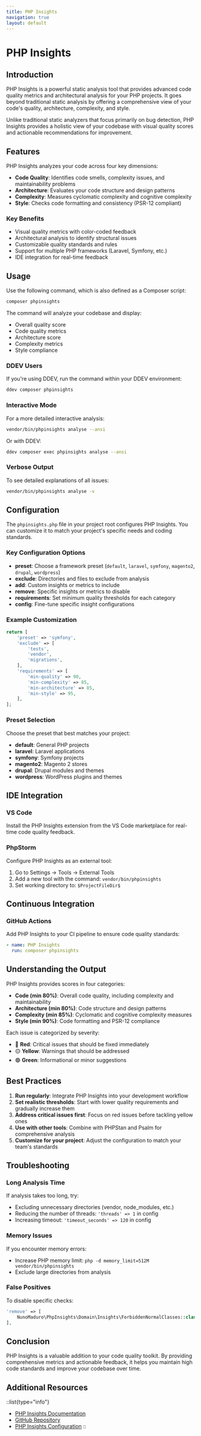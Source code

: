 ```yaml
---
title: PHP Insights
navigation: true
layout: default
---
```


# PHP Insights

## Introduction

PHP Insights is a powerful static analysis tool that provides advanced code quality metrics and architectural analysis for your PHP projects. It goes beyond traditional static analysis by offering a comprehensive view of your code's quality, architecture, complexity, and style.

Unlike traditional static analyzers that focus primarily on bug detection, PHP Insights provides a holistic view of your codebase with visual quality scores and actionable recommendations for improvement.

## Features

PHP Insights analyzes your code across four key dimensions:

* **Code Quality**: Identifies code smells, complexity issues, and maintainability problems
* **Architecture**: Evaluates your code structure and design patterns
* **Complexity**: Measures cyclomatic complexity and cognitive complexity
* **Style**: Checks code formatting and consistency (PSR-12 compliant)

### Key Benefits

* Visual quality metrics with color-coded feedback
* Architectural analysis to identify structural issues
* Customizable quality standards and rules
* Support for multiple PHP frameworks (Laravel, Symfony, etc.)
* IDE integration for real-time feedback

## Usage

Use the following command, which is also defined as a Composer script:

```bash
composer phpinsights
```

The command will analyze your codebase and display:
* Overall quality score
* Code quality metrics
* Architecture score
* Complexity metrics
* Style compliance

### DDEV Users

If you're using DDEV, run the command within your DDEV environment:

```bash
ddev composer phpinsights
```

### Interactive Mode

For a more detailed interactive analysis:

```bash
vendor/bin/phpinsights analyse --ansi
```

Or with DDEV:

```bash
ddev composer exec phpinsights analyse --ansi
```

### Verbose Output

To see detailed explanations of all issues:

```bash
vendor/bin/phpinsights analyse -v
```

## Configuration

The `phpinsights.php` file in your project root configures PHP Insights. You can customize it to match your project's specific needs and coding standards.

### Key Configuration Options

* **preset**: Choose a framework preset (`default`, `laravel`, `symfony`, `magento2`, `drupal`, `wordpress`)
* **exclude**: Directories and files to exclude from analysis
* **add**: Custom insights or metrics to include
* **remove**: Specific insights or metrics to disable
* **requirements**: Set minimum quality thresholds for each category
* **config**: Fine-tune specific insight configurations

### Example Customization

```php
return [
    'preset' => 'symfony',
    'exclude' => [
        'tests',
        'vendor',
        'migrations',
    ],
    'requirements' => [
        'min-quality' => 90,
        'min-complexity' => 85,
        'min-architecture' => 85,
        'min-style' => 95,
    ],
];
```

### Preset Selection

Choose the preset that best matches your project:

* **default**: General PHP projects
* **laravel**: Laravel applications
* **symfony**: Symfony projects
* **magento2**: Magento 2 stores
* **drupal**: Drupal modules and themes
* **wordpress**: WordPress plugins and themes

## IDE Integration

### VS Code

Install the PHP Insights extension from the VS Code marketplace for real-time code quality feedback.

### PhpStorm

Configure PHP Insights as an external tool:
1. Go to Settings → Tools → External Tools
2. Add a new tool with the command: `vendor/bin/phpinsights`
3. Set working directory to: `$ProjectFileDir$`

## Continuous Integration

### GitHub Actions

Add PHP Insights to your CI pipeline to ensure code quality standards:

```yaml
- name: PHP Insights
  run: composer phpinsights
```

## Understanding the Output

PHP Insights provides scores in four categories:

* **Code (min 80%)**: Overall code quality, including complexity and maintainability
* **Architecture (min 80%)**: Code structure and design patterns
* **Complexity (min 85%)**: Cyclomatic and cognitive complexity measures
* **Style (min 90%)**: Code formatting and PSR-12 compliance

Each issue is categorized by severity:
* 🔴 **Red**: Critical issues that should be fixed immediately
* 🟡 **Yellow**: Warnings that should be addressed
* 🟢 **Green**: Informational or minor suggestions

## Best Practices

1. **Run regularly**: Integrate PHP Insights into your development workflow
2. **Set realistic thresholds**: Start with lower quality requirements and gradually increase them
3. **Address critical issues first**: Focus on red issues before tackling yellow ones
4. **Use with other tools**: Combine with PHPStan and Psalm for comprehensive analysis
5. **Customize for your project**: Adjust the configuration to match your team's standards

## Troubleshooting

### Long Analysis Time

If analysis takes too long, try:
* Excluding unnecessary directories (vendor, node_modules, etc.)
* Reducing the number of threads: `'threads' => 1` in config
* Increasing timeout: `'timeout_seconds' => 120` in config

### Memory Issues

If you encounter memory errors:
* Increase PHP memory limit: `php -d memory_limit=512M vendor/bin/phpinsights`
* Exclude large directories from analysis

### False Positives

To disable specific checks:
```php
'remove' => [
    NunoMaduro\PhpInsights\Domain\Insights\ForbiddenNormalClasses::class,
],
```

## Conclusion

PHP Insights is a valuable addition to your code quality toolkit. By providing comprehensive metrics and actionable feedback, it helps you maintain high code standards and improve your codebase over time.

## Additional Resources

::list{type="info"}
* [PHP Insights Documentation](https://phpinsights.com/)
* [GitHub Repository](https://github.com/nunomaduro/phpinsights)
* [PHP Insights Configuration](https://phpinsights.com/get-started.html)
::
